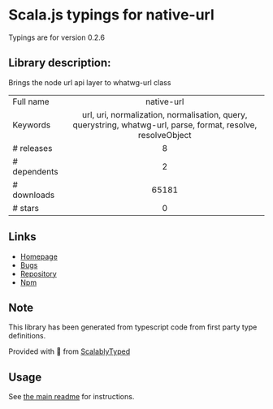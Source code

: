 
# Scala.js typings for native-url

Typings are for version 0.2.6

## Library description:
Brings the node url api layer to whatwg-url class

|                    |                 |
| ------------------ | :-------------: |
| Full name          | native-url |
| Keywords           | url, uri, normalization, normalisation, query, querystring, whatwg-url, parse, format, resolve, resolveObject |
| # releases         | 8 |
| # dependents       | 2 |
| # downloads        | 65181 |
| # stars            | 0 |

## Links
- [Homepage](https://github.com/GoogleChromeLabs/native-url#readme)
- [Bugs](https://github.com/GoogleChromeLabs/native-url/issues)
- [Repository](https://github.com/GoogleChromeLabs/native-url)
- [Npm](https://www.npmjs.com/package/native-url)
    


## Note
This library has been generated from typescript code from first party type definitions.

Provided with :purple_heart: from [ScalablyTyped](https://github.com/oyvindberg/ScalablyTyped)

## Usage
See [the main readme](../../readme.md) for instructions.


